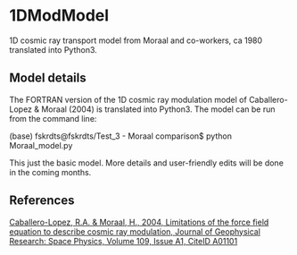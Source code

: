 # 1DModModel
1D cosmic ray transport model from Moraal and co-workers, ca 1980 translated into Python3.

## Model details

The FORTRAN version of the 1D cosmic ray modulation model of Caballero-Lopez & Moraal (2004) is translated into Python3. The model can be run from the command line:

(base) fskrdts@fskrdts/Test_3 - Moraal comparison$ python Moraal_model.py 

This just the basic model. More details and user-friendly edits will be done in the coming months.

## References

[Caballero-Lopez, R.A. & Moraal, H., 2004, Limitations of the force field equation to describe cosmic ray modulation, Journal of Geophysical Research: Space Physics, Volume 109, Issue A1, CiteID A01101](https://ui.adsabs.harvard.edu/abs/2004JGRA..109.1101C/abstract)
